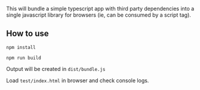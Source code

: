 This will bundle a simple typescript app with third party dependencies into a single javascript library for browsers (ie, can be consumed by a script tag).

## How to use

`npm install`

`npm run build`

Output will be created in `dist/bundle.js`

Load `test/index.html` in browser and check console logs.

